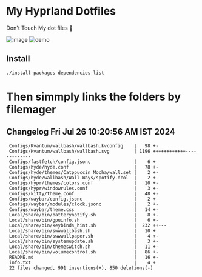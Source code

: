 # My Hyprland Dotfiles
  Don't Touch My dot files 🙂
 

  ![image](https://github.com/ALEX5402/dotfiles/assets/76860596/2fbe6020-4d76-4cf7-b052-58ff43cda405)
  ![demo](https://github.com/ALEX5402/dotfiles/assets/76860596/ff68bba7-e8da-49d3-a716-3ed3d73cfc25)

## Install
``` ./install-packages dependencies-list ```

# Then simmply links the folders by filemager
 
## Changelog Fri Jul 26 10:20:56 AM IST 2024
```
 Configs/Kvantum/wallbash/wallbash.kvconfig    |   98 +-
 Configs/Kvantum/wallbash/wallbash.svg         | 1196 ++++++++++++-------------
 Configs/fastfetch/config.jsonc                |    6 +
 Configs/hyde/hyde.conf                        |   78 +-
 Configs/hyde/themes/Catppuccin Mocha/wall.set |    2 +-
 Configs/hyde/wallbash/Wall-Ways/spotify.dcol  |    2 +-
 Configs/hypr/themes/colors.conf               |   10 +-
 Configs/hypr/windowrules.conf                 |    3 +-
 Configs/kitty/theme.conf                      |   48 +-
 Configs/waybar/config.jsonc                   |    2 +-
 Configs/waybar/modules/clock.jsonc            |    2 +-
 Configs/waybar/theme.css                      |   14 +-
 Local/share/bin/batterynotify.sh              |    8 +-
 Local/share/bin/gpuinfo.sh                    |    6 +-
 Local/share/bin/keybinds_hint.sh              |  232 ++---
 Local/share/bin/swwwallbash.sh                |   10 +
 Local/share/bin/swwwallpaper.sh               |    4 +-
 Local/share/bin/systemupdate.sh               |    3 +-
 Local/share/bin/themeswitch.sh                |   11 +-
 Local/share/bin/volumecontrol.sh              |   86 +-
 README.md                                     |   16 +-
 info.txt                                      |    4 +
 22 files changed, 991 insertions(+), 850 deletions(-)
```
 
